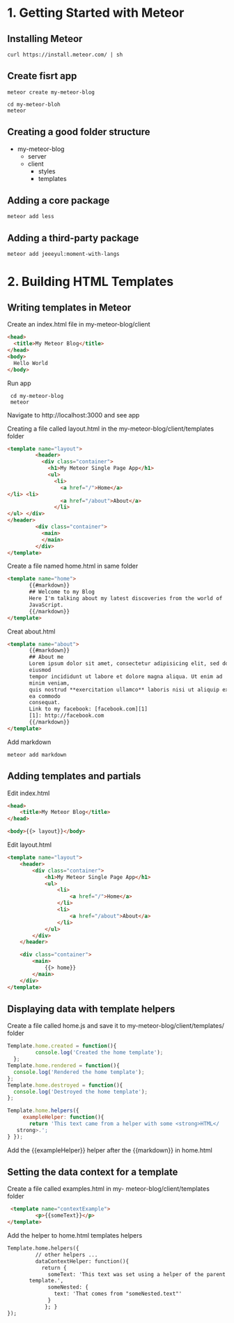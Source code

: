 # 1. Getting Started with Meteor
## Installing Meteor

    curl https://install.meteor.com/ | sh
## Create fisrt app

    meteor create my-meteor-blog
    
    cd my-meteor-bloh
    meteor
## Creating a good folder structure
- my-meteor-blog
  - server
  - client
    - styles
    - templates
## Adding a core package

    meteor add less
 
## Adding a third-party package
  
    meteor add jeeeyul:moment-with-langs

# 2. Building HTML Templates
## Writing templates in Meteor
Create an index.html file in my-meteor-blog/client
```html
<head>
  <title>My Meteor Blog</title>
</head>
<body>
  Hello World
</body>
```
Run app

     cd my-meteor-blog
     meteor
Navigate to http://localhost:3000 and see app

Creating a file called layout.html in the my-meteor-blog/client/templates folder
```html
<template name="layout">
         <header>
           <div class="container">
             <h1>My Meteor Single Page App</h1>
             <ul>
               <li>
                 <a href="/">Home</a>
</li> <li>
                 <a href="/about">About</a>
               </li>
</ul> </div>
</header>
         <div class="container">
           <main>
           </main>
         </div>
</template>
```
Create a file named home.html in same folder
```html
<template name="home">
       {{#markdown}}
       ## Welcome to my Blog
       Here I'm talking about my latest discoveries from the world of
       JavaScript.
       {{/markdown}}
</template>
```
Creat about.html

```html
<template name="about">
       {{#markdown}}
       ## About me
       Lorem ipsum dolor sit amet, consectetur adipisicing elit, sed do
       eiusmod
       tempor incididunt ut labore et dolore magna aliqua. Ut enim ad
       minim veniam,
       quis nostrud **exercitation ullamco** laboris nisi ut aliquip ex
       ea commodo
       consequat.
       Link to my facebook: [facebook.com][1]
       [1]: http://facebook.com
       {{/markdown}}
</template>
```
Add markdown

    meteor add markdown
    
## Adding templates and partials
Edit index.html
```html
<head>
    <title>My Meteor Blog</title>
</head>

<body>{{> layout}}</body>
```
Edit layout.html
```html
<template name="layout">
    <header>
        <div class="container">
            <h1>My Meteor Single Page App</h1>
            <ul>
                <li>
                    <a href="/">Home</a>
                </li>
                <li>
                    <a href="/about">About</a>
                </li>
            </ul>
        </div>
    </header>

    <div class="container">
        <main>
            {{> home}}
        </main>
    </div>
</template>

```
## Displaying data with template helpers
Create a file called home.js and save it to my-meteor-blog/client/templates/ folder 
```js
Template.home.created = function(){
         console.log('Created the home template');
  };
Template.home.rendered = function(){
  console.log('Rendered the home template');
};
Template.home.destroyed = function(){
  console.log('Destroyed the home template');
};

Template.home.helpers({
     exampleHelper: function(){
       return 'This text came from a helper with some <strong>HTML</
   strong>.';
} });
```
Add the {{exampleHelper}} helper after the {{markdown}} in home.html

## Setting the data context for a template

Create a file called examples.html in my- meteor-blog/client/templates folder

```html
 <template name="contextExample">
         <p>{{someText}}</p>
</template>

```
Add the helper to home.html templates helpers

```html
Template.home.helpers({
         // other helpers ...
         dataContextHelper: function(){
           return {
             someText: 'This text was set using a helper of the parent
       template.',
             someNested: {
               text: 'That comes from "someNested.text"'
             }
            }; }
});
```

